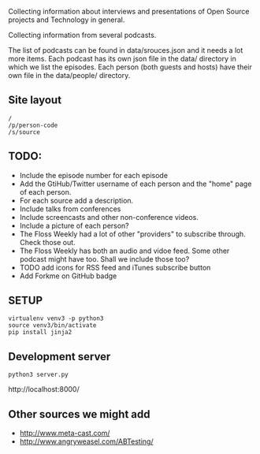 Collecting information about interviews and presentations
of Open Source projects and Technology in general.


Collecting information from several podcasts.

The list of podcasts can be found in data/srouces.json and it needs a lot more items.
Each podcast has its own json file in the data/ directory in which we list the episodes.
Each person (both guests and hosts) have their own file in the data/people/ directory.

Site layout
------------
```
/
/p/person-code
/s/source
```

TODO:
-----
* Include the episode number for each episode
* Add the GtiHub/Twitter username of each person and the "home" page of each person.
* For each source add a description.
* Include talks from conferences
* Include screencasts and other non-conference videos.
* Include a picture of each person?
* The Floss Weekly had a lot of other "providers" to subscribe through. Check those out.
* The Floss Weekly has both an audio and vidoe feed. Some other podcast might have too. Shall we include those too?
* TODO add icons for RSS feed and iTunes subscribe button
* Add Forkme on GitHub badge


SETUP
------
```
virtualenv venv3 -p python3
source venv3/bin/activate
pip install jinja2
```

Development server
-------------------
```python3 server.py```

http://localhost:8000/


Other sources we might add
----------------------------
* http://www.meta-cast.com/
* http://www.angryweasel.com/ABTesting/

